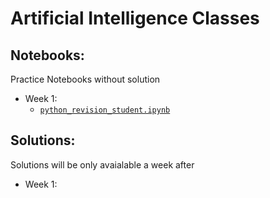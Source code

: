 # Artificial Intelligence Classes

## Notebooks:
Practice Notebooks without solution
  - Week 1:
    - [`python_revision_student.ipynb`](https://github.com/tgvp/ai/blob/main/Week%201/python_revision_student.ipynb) 

## Solutions:
Solutions will be only avaialable a week after

  - Week 1:
